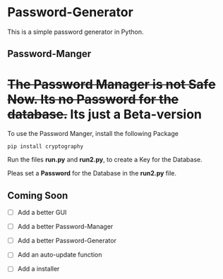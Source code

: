 # Password-Generator
This is a simple password generator in Python.


## Password-Manger
# ~~The Password Manager is not Safe Now. Its no Password for the database.~~ Its just a Beta-version



To use the Password Manger, install the following Package

    pip install cryptography

 Run the files **run.py** and **run2.py**, to create a Key for the Database.
 
Pleas set a **Password** for the Database in the **run2.py** file.

## Coming Soon
- [ ] Add a better GUI
- [ ] Add a better Password-Manager
- [ ] Add a better Password-Generator
- [ ] Add an auto-update function
- [ ] Add a installer 

